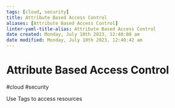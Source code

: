 ```yaml
---
tags: [cloud, security]
title: Attribute Based Access Control
aliases: [Attribute Based Access Control]
linter-yaml-title-alias: Attribute Based Access Control
date created: Monday, July 10th 2023, 12:40:08 am
date modified: Monday, July 10th 2023, 12:40:42 am
---
```

# Attribute Based Access Control
#cloud #security

Use Tags to access resources